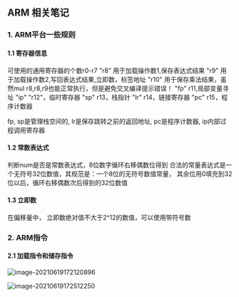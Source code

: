 ## ARM 相关笔记

### 1. ARM平台一些规则

#### 1.1 寄存器信息

可使用的通用寄存器的个数r0-r7
"r8" 用于加载操作数1,保存表达式结果
"r9" 用于加载操作数2,写回表达式结果,立即数，标签地址
"r10" 用于保存乘法结果，虽然mul r8,r8,r9也能正常执行，但是避免交叉编译提示错误！
"fp" r11,局部变量寻址
"ip" "r12"，临时寄存器
"sp" r13，栈指针
"lr" r14，链接寄存器
"pc" r15，程序计数器

fp, sp是管理栈空间的, 
lr是保存跳转之前的返回地址, 
pc是程序计数器, 
ip内部过程调用寄存器

#### 1.2 常数表达式

判断num是否是常数表达式，8位数字循环右移偶数位得到
合法的常量表达式是一个无符号32位数值，其规范是：一个8位的无符号数值常量，
其余位用0填充到32位以后，循环右移偶数次后得到的32位数值

#### 1.3 立即数

在偏移量中， 立即数绝对值不大于2^12的数值，可以使用带符号数



### 2. ARM指令

#### 2.1 加载指令和储存指令

![image-20210619172120896](E:\Typora\image\image-20210619172120896.png)

![image-20210619172512250](E:\Typora\image\image-20210619172512250.png)

